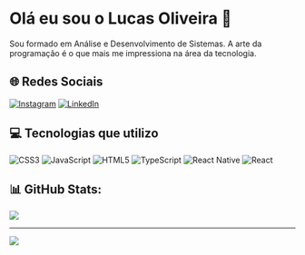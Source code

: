 # Olá eu sou o Lucas Oliveira 💫
Sou formado em Análise e Desenvolvimento de Sistemas. A arte da programação é o que mais me impressiona na área da tecnologia. 

## 🌐 Redes Sociais
[![Instagram](https://img.shields.io/badge/Instagram-%23E4405F.svg?logo=Instagram&logoColor=white)](https://instagram.com/lucas.oli_) [![LinkedIn](https://img.shields.io/badge/LinkedIn-%230077B5.svg?logo=linkedin&logoColor=white)](https://linkedin.com/in/https://www.linkedin.com/in/lucas-oliveira-farias/) 

## 💻 Tecnologias que utilizo
![CSS3](https://img.shields.io/badge/css3-%231572B6.svg?style=for-the-badge&logo=css3&logoColor=white) ![JavaScript](https://img.shields.io/badge/javascript-%23323330.svg?style=for-the-badge&logo=javascript&logoColor=%23F7DF1E) ![HTML5](https://img.shields.io/badge/html5-%23E34F26.svg?style=for-the-badge&logo=html5&logoColor=white) ![TypeScript](https://img.shields.io/badge/typescript-%23007ACC.svg?style=for-the-badge&logo=typescript&logoColor=white) ![React Native](https://img.shields.io/badge/react_native-%2320232a.svg?style=for-the-badge&logo=react&logoColor=%2361DAFB) ![React](https://img.shields.io/badge/react-%2320232a.svg?style=for-the-badge&logo=react&logoColor=%2361DAFB)

## 📊 GitHub Stats:
![](https://github-readme-streak-stats.herokuapp.com/?user=lucasofaria&theme=dracula&hide_border=false)<br/>

---
[![](https://visitcount.itsvg.in/api?id=lucasofaria&icon=0&color=0)](https://visitcount.itsvg.in)

<!-- Proudly created with GPRM ( https://gprm.itsvg.in ) -->
